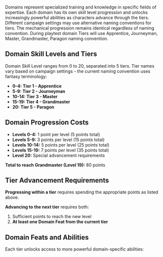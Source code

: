 Domains represent specialized training and knowledge in specific fields of expertise. Each domain has its own skill level progression and unlocks increasingly powerful abilities as characters advance through the tiers.
Different campaign settings may use alternative naming conventions for tiers.
The mechanical progression remains identical regardless of naming convention.
During playtest domain Tiers will use Apprentice, Journeyman, Master, Grandmaster, Paragon naming convention. 
## Domain Skill Levels and Tiers

Domain Skill Level ranges from 0 to 20, separated into 5 tiers. Tier names vary based on campaign settings - the current naming convention uses fantasy terminology:

- **0-4: Tier 1 - Apprentice**
- **5-9: Tier 2 - Journeyman**
- **10-14: Tier 3 - Master**
- **15-19: Tier 4 - Grandmaster**
- **20: Tier 5 - Paragon**

## Domain Progression Costs

- **Levels 0-4:** 1 point per level (5 points total)
- **Levels 5-9:** 3 points per level (15 points total)
- **Levels 10-14:** 5 points per level (25 points total)
- **Levels 15-19:** 7 points per level (35 points total)
- **Level 20:** Special advancement requirements

**Total to reach Grandmaster (Level 19):** 80 points

## Tier Advancement Requirements

**Progressing within a tier** requires spending the appropriate points as listed above.

**Advancing to the next tier** requires both:

1. Sufficient points to reach the new level
2. **At least one Domain Feat from the current tier**
## Domain Feats and Abilities

Each tier unlocks access to more powerful domain-specific abilities:



